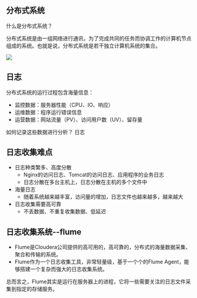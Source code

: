 ## 分布式系统
什么是分布式系统？
	
分布式系统是由一组网络进行通讯，为了完成共同的任务而协调工作的计算机节点组成的系统。也就是说，分布式系统是若干独立计算机系统的集合。

![](https://i.imgur.com/DReoqO5.png)

## 日志

分布式系统的运行过程包含海量信息：

* 监控数据：服务器性能（CPU、IO、响应）
* 运维数据：程序运行错误信息
* 运营数据：网站流量（PV）、访问用户数（UV）、留存量
	
如何记录这些数据进行分析？ 日志

## 日志收集难点

* 日志种类繁多、高度分散
	* Nginx的访问日志、Tomcat的访问日志、应用程序的业务日志
	* 日志分散在多台主机上，日志分散在主机的多个文件中
* 海量日志
	* 随着系统越来越丰富，访问量的增加，日志文件也越来越多，越来越大
* 日志收集需要高可靠
	* 不丢数据、不重复收集数据、低延迟

## 日志收集系统--flume

* Flume是Cloudera公司提供的高可用的，高可靠的，分布式的海量数据采集、聚合和传输的系统。
* Flume作为一个日志收集工具，非常轻量级，基于一个个的Flume Agent，能够搭建一个复杂而强大的日志收集系统。

总而言之，Flume其实是运行在服务器上的进程，它将一些需要关注的日志文件采集到指定的存储服务。

